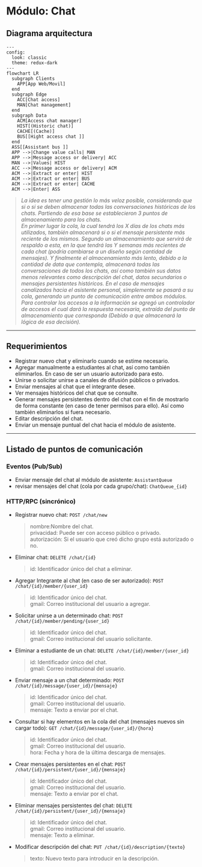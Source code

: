 # Módulo: Chat

## Diagrama arquitectura

```mermaid
---
config:
  look: classic
  theme: redux-dark
---
flowchart LR
  subgraph Clients
    APP[App Web/Movil]
  end
  subgraph Edge
    ACC[Chat access]  
    MAN[Chat management]
  end
  subgraph Data
    ACM[Access chat manager]
    HIST[(Historic chat)]
    CACHE[(Cache)]    
    BUS[[Hight access chat ]]
  end
  ASS[[Assistant bus ]] 
  APP -->|Change value calls| MAN
  APP -->|Message access or delivery| ACC
  MAN -->|Values| HIST
  ACC -->|Message access or delivery| ACM
  ACM -->|Extract or enter| HIST
  ACM -->|Extract or enter| BUS
  ACM -->|Extract or enter| CACHE
  ACM -->|Enter| ASS
```
>_La idea es tener una gestión lo más veloz posible, considerando que si o si se deben almacenar todas las conversaciones históricas de los chats. Partiendo de esa base se establecieron 3 puntos de almacenamiento para los chats._<br>
_En primer lugar la cola, la cual tendrá los X días de los chats más utilizados, también almacenará si o si el mensaje persistente más reciente de los mismos. Segundo un almacenamiento que servirá de respaldo a esta, en la que tendrá las Y semanas más recientes de cada chat (podría cambiarse a un diseño según cantidad de mensajes). Y finalmente el almacenamiento más lento, debido a la cantidad de data que contempla, almacenará todas las conversaciones de todos los chats, así como también sus datos menos relevantes como descripción del chat, datos secundarios o mensajes persistentes históricos. En el caso de mensajes canalizados hacia el asistente personal, simplemente se pasará a su cola, generando un punto de comunicación entre ambos módulos._<br>
_Para controlar los accesos a la información se agregó un controlador de accesos el cual dará la respuesta necesaria, extraída del punto de almacenamiento que corresponda (Debido a que almacenará la lógica de esa decisión)._
---

## Requerimientos

- Registrar nuevo chat y eliminarlo cuando se estime necesario.
- Agregar manualmente a estudiantes al chat, así como también eliminarlos. En caso de ser un usuario autorizado para esto.
- Unirse o solicitar unirse a canales de difusión públicos o privados.
- Enviar mensajes al chat que el integrante desee.
- Ver mensajes históricos del chat que se consulte.
- Generar mensajes persistentes dentro del chat con el fin de mostrarlo de forma constante (en caso de tener permisos para ello). Así como también eliminarlos si fuera necesario.
- Editar descripción del chat.
- Enviar un mensaje puntual del chat hacia el módulo de asistente.


---

## Listado de puntos de comunicación

### Eventos (Pub/Sub)

- Enviar mensaje del chat al módulo de asistente: `AssistantQueue`
- revisar mensajes del chat (cola por cada grupo/chat): `ChatQueue_{id}` 

### HTTP/RPC (sincrónico)

- Registrar nuevo chat: `POST /chat/new`
	>nombre:Nombre del chat.<br>
	privacidad: Puede ser con acceso público o privado.<br>
	autorización: Si el usuario que creó dicho grupo está autorizado o no.
- Eliminar chat: `DELETE /chat/{id}`
	>id: Identificador único del chat a eliminar.
- Agregar Integrante al chat (en caso de ser autorizado): `POST /chat/{id}/member/{user_id}`
	>id: Identificador único del chat.<br>
	gmail: Correo institucional del usuario a agregar.
- Solicitar unirse a un determinado chat: `POST /chat/{id}/member/pending/{user_id}`
	>id: Identificador único del chat.<br>
	gmail: Correo institucional del usuario solicitante.
- 	Eliminar a estudiante de un chat: `DELETE /chat/{id}/member/{user_id}`
	>id: Identificador único del chat.<br>
	gmail: Correo institucional del usuario.
- 	Enviar mensaje a un chat determinado: `POST /chat/{id}/message/{user_id}/{mensaje}`
	>id: Identificador único del chat.<br>
	gmail: Correo institucional del usuario.<br>
	mensaje: Texto a enviar por el chat.
- Consultar si hay elementos en la cola del chat (mensajes nuevos sin cargar todo): `GET /chat/{id}/message/{user_id}/{hora}`
	>id: Identificador único del chat.<br>
	gmail: Correo institucional del usuario.<br>
	hora: Fecha y hora de la última descarga de mensajes.
- Crear mensajes persistentes en el chat: `POST /chat/{id}/persistent/{user_id}/{mensaje}`
	>id: Identificador único del chat.<br>
	gmail: Correo institucional del usuario.<br>
	mensaje: Texto a enviar por el chat.
- Eliminar mensajes persistentes del chat: `DELETE /chat/{id}/persistent/{user_id}/{mensaje}`
	>id: Identificador único del chat.<br>
	gmail: Correo institucional del usuario.<br>
	mensaje: Texto a eliminar.
- Modificar descripción del chat: `PUT /chat/{id}/description/{texto}`
	>texto: Nuevo texto para introducir en la descripción.
